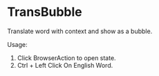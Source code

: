 TransBubble
===========

Translate word with context and show as a bubble.

Usage: 
1) Click BrowserAction to open state.
2) Ctrl + Left Click On English Word.
